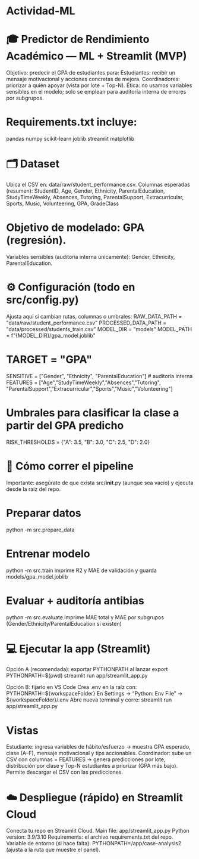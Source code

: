 # Actividad-ML

# 🎓 Predictor de Rendimiento Académico — ML + Streamlit (MVP)
Objetivo: predecir el GPA de estudiantes para:
Estudiantes: recibir un mensaje motivacional y acciones concretas de mejora.
Coordinadores: priorizar a quién apoyar (vista por lote + Top-N).
Ética: no usamos variables sensibles en el modelo; solo se emplean para auditoría interna de errores por subgrupos.

# Requirements.txt incluye:
pandas
numpy
scikit-learn
joblib
streamlit
matplotlib


# 🗂️ Dataset
Ubica el CSV en: data/raw/student_performance.csv.
Columnas esperadas (resumen):
StudentID, Age, Gender, Ethnicity, ParentalEducation, StudyTimeWeekly, Absences, Tutoring, ParentalSupport, Extracurricular, Sports, Music, Volunteering, GPA, GradeClass

# Objetivo de modelado: GPA (regresión).
Variables sensibles (auditoría interna únicamente): Gender, Ethnicity, ParentalEducation.

# ⚙️ Configuración (todo en src/config.py)
Ajusta aquí si cambian rutas, columnas o umbrales:
RAW_DATA_PATH        = "data/raw/student_performance.csv"
PROCESSED_DATA_PATH  = "data/processed/students_train.csv"
MODEL_DIR            = "models"
MODEL_PATH           = f"{MODEL_DIR}/gpa_model.joblib"

# TARGET     = "GPA"
SENSITIVE  = ["Gender", "Ethnicity", "ParentalEducation"]   # auditoría interna
FEATURES   = ["Age","StudyTimeWeekly","Absences","Tutoring",
              "ParentalSupport","Extracurricular","Sports","Music","Volunteering"]

# Umbrales para clasificar la clase a partir del GPA predicho
RISK_THRESHOLDS = {"A": 3.5, "B": 3.0, "C": 2.5, "D": 2.0}


# 🚀 Cómo correr el pipeline

Importante: asegúrate de que exista src/__init__.py (aunque sea vacío)
y ejecuta desde la raíz del repo.

# Preparar datos
python -m src.prepare_data

# Entrenar modelo
python -m src.train
imprime R2 y MAE de validación y guarda models/gpa_model.joblib


# Evaluar + auditoría antibias
python -m src.evaluate
imprime MAE total y MAE por subgrupos (Gender/Ethnicity/ParentalEducation si existen)

# 💻 Ejecutar la app (Streamlit)
Opción A (recomendada): exportar PYTHONPATH al lanzar
export PYTHONPATH=$(pwd)
streamlit run app/streamlit_app.py

Opción B: fijarlo en VS Code
Crea .env en la raíz con: PYTHONPATH=${workspaceFolder}
En Settings → “Python: Env File” → ${workspaceFolder}/.env
Abre nueva terminal y corre: streamlit run app/streamlit_app.py

# Vistas
Estudiante: ingresa variables de hábito/esfuerzo →
muestra GPA esperado, clase (A–F), mensaje motivacional y tips accionables.
Coordinador: sube un CSV con columnas = FEATURES →
genera predicciones por lote, distribución por clase y Top-N estudiantes a priorizar (GPA más bajo).
Permite descargar el CSV con las predicciones.

# ☁️ Despliegue (rápido) en Streamlit Cloud
Conecta tu repo en Streamlit Cloud.
Main file: app/streamlit_app.py
Python version: 3.9/3.10
Requirements: el archivo requirements.txt del repo.
Variable de entorno (si hace falta): PYTHONPATH=/app/case-analysis2 (ajusta a la ruta que muestre el panel).

